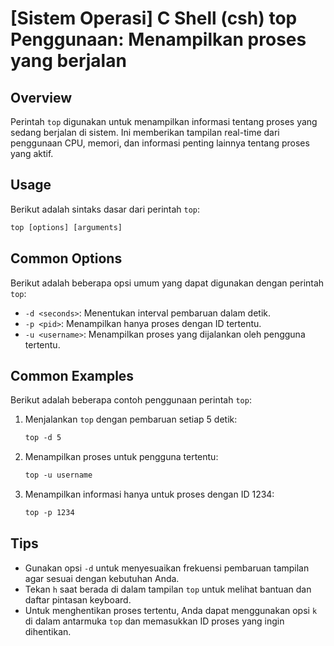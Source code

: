 # [Sistem Operasi] C Shell (csh) top Penggunaan: Menampilkan proses yang berjalan

## Overview
Perintah `top` digunakan untuk menampilkan informasi tentang proses yang sedang berjalan di sistem. Ini memberikan tampilan real-time dari penggunaan CPU, memori, dan informasi penting lainnya tentang proses yang aktif.

## Usage
Berikut adalah sintaks dasar dari perintah `top`:

```csh
top [options] [arguments]
```

## Common Options
Berikut adalah beberapa opsi umum yang dapat digunakan dengan perintah `top`:

- `-d <seconds>`: Menentukan interval pembaruan dalam detik.
- `-p <pid>`: Menampilkan hanya proses dengan ID tertentu.
- `-u <username>`: Menampilkan proses yang dijalankan oleh pengguna tertentu.

## Common Examples
Berikut adalah beberapa contoh penggunaan perintah `top`:

1. Menjalankan `top` dengan pembaruan setiap 5 detik:
   ```csh
   top -d 5
   ```

2. Menampilkan proses untuk pengguna tertentu:
   ```csh
   top -u username
   ```

3. Menampilkan informasi hanya untuk proses dengan ID 1234:
   ```csh
   top -p 1234
   ```

## Tips
- Gunakan opsi `-d` untuk menyesuaikan frekuensi pembaruan tampilan agar sesuai dengan kebutuhan Anda.
- Tekan `h` saat berada di dalam tampilan `top` untuk melihat bantuan dan daftar pintasan keyboard.
- Untuk menghentikan proses tertentu, Anda dapat menggunakan opsi `k` di dalam antarmuka `top` dan memasukkan ID proses yang ingin dihentikan.
